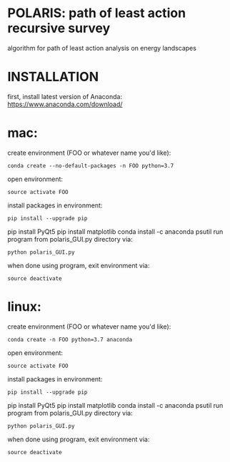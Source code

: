 # POLARIS: path of least action recursive survey
algorithm for path of least action analysis on energy landscapes

# INSTALLATION
first, install latest version of Anaconda: https://www.anaconda.com/download/

# mac: 
create environment (FOO or whatever name you'd like):

	conda create --no-default-packages -n FOO python=3.7
open environment:

	source activate FOO
	
install packages in environment:

	pip install --upgrade pip
  pip install PyQt5
  pip install matplotlib
  conda install -c anaconda psutil
run program from polaris_GUI.py directory via:

	python polaris_GUI.py
when done using program, exit environment via:

	source deactivate
	
# linux:
create environment (FOO or whatever name you'd like):

	conda create -n FOO python=3.7 anaconda
open environment:

	source activate FOO
	
install packages in environment:

	pip install --upgrade pip
  pip install PyQt5
  pip install matplotlib
  conda install -c anaconda psutil
run program from polaris_GUI.py directory via:

	python polaris_GUI.py
when done using program, exit environment via:

	source deactivate
